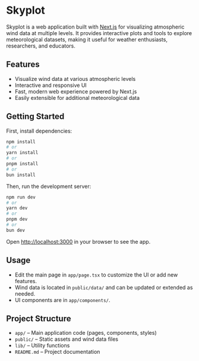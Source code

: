 # Skyplot

Skyplot is a web application built with [Next.js](https://nextjs.org) for visualizing atmospheric wind data at multiple levels. It provides interactive plots and tools to explore meteorological datasets, making it useful for weather enthusiasts, researchers, and educators.

## Features

- Visualize wind data at various atmospheric levels
- Interactive and responsive UI
- Fast, modern web experience powered by Next.js
- Easily extensible for additional meteorological data

## Getting Started

First, install dependencies:

```bash
npm install
# or
yarn install
# or
pnpm install
# or
bun install
```

Then, run the development server:

```bash
npm run dev
# or
yarn dev
# or
pnpm dev
# or
bun dev
```

Open [http://localhost:3000](http://localhost:3000) in your browser to see the app.

## Usage

- Edit the main page in `app/page.tsx` to customize the UI or add new features.
- Wind data is located in `public/data/` and can be updated or extended as needed.
- UI components are in `app/components/`.

## Project Structure

- `app/` – Main application code (pages, components, styles)
- `public/` – Static assets and wind data files
- `lib/` – Utility functions
- `README.md` – Project documentation
